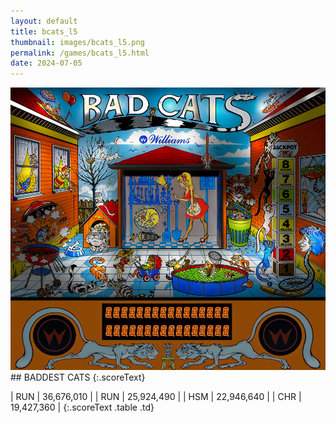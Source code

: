 ```yaml
---
layout: default
title: bcats_l5
thumbnail: images/bcats_l5.png
permalink: /games/bcats_l5.html
date: 2024-07-05
---
```


<img src="../images/bcats_l5.png" class="gameThumbnail img-fluid mx-auto align-middle">
## BADDEST CATS
{:.scoreText}

| RUN | 36,676,010 | 
| RUN | 25,924,490 | 
| HSM | 22,946,640 | 
| CHR | 19,427,360 | 
{:.scoreText .table .td}
